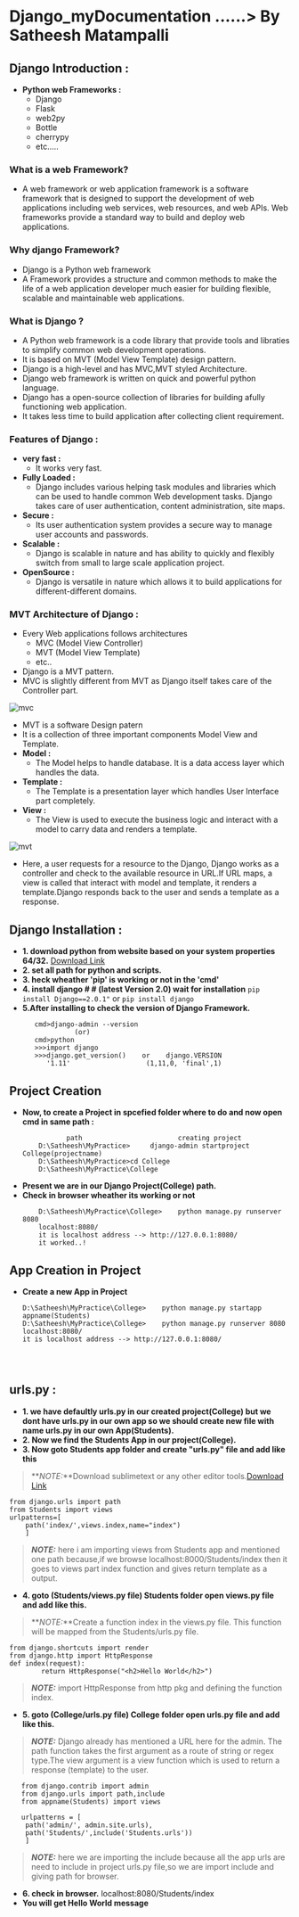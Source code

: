 # Django_myDocumentation   ......> By Satheesh Matampalli
## Django Introduction :

* **Python web Frameworks :**
  * Django
  * Flask
  * web2py
  * Bottle
  * cherrypy
  * etc.....
### What is a web Framework?
 * A web framework or web application framework is a software framework that is designed to support the development of web applications including web services, web resources, and web APIs. Web frameworks provide a standard way to build and deploy web applications.
 
### Why django Framework?
 * Django is a Python web framework
 * A Framework provides a structure and common methods to make the life of a web application developer much easier for building    flexible, scalable and maintainable web applications.

### What is Django ?

* A Python web framework is a code library that provide tools and libraties to simplify common web development operations.
* It is based on MVT (Model View Template) design pattern.
* Django is a high-level and has MVC,MVT styled Architecture.
* Django web framework is written on quick and powerful python language.
* Django has a open-source collection of libraries for building afully functioning web application.
* It takes less time to build application after collecting client requirement.

### Features of Django :

 * **very fast  :**
   * It works very fast.
 * **Fully Loaded  :**
   * Django includes various helping task modules and libraries which can be used to handle common Web development tasks. Django takes care of user authentication, content administration, site maps.
 * **Secure  :**
   * Its user authentication system provides a secure way to manage user accounts and passwords.
 * **Scalable  :**
   * Django is scalable in nature and has ability to quickly and flexibly switch from small to large scale application project.
* **OpenSource  :**
  * Django is versatile in nature which allows it to build applications for different-different domains.
  

### MVT Architecture of Django  :

* Every Web applications follows architectures
  * MVC (Model View Controller)
  * MVT (Model View Template)
  * etc..
* Django is a MVT pattern.
* MVC is slightly different from MVT as Django itself takes care of the Controller part.
<img src='mvt-mvc.PNG' alt='mvc' />


* MVT is a software Design patern
* It is a collection of three important components Model View and Template.
* **Model  :**
  * The Model helps to handle database. It is a data access layer which handles the data.
* **Template  :**
  * The Template is a presentation layer which handles User Interface part completely.
* **View  :**
  * The View is used to execute the business logic and interact with a model to carry data and renders a template.

<img src='mvt.png' alt='mvt' />
  
* Here, a user requests for a resource to the Django, Django works as a controller and check to the available resource in URL.If URL maps, a view is called that interact with model and template, it renders a template.Django responds back to the user and sends a template as a response.

## **Django Installation :**
  * **1. download python from website based on your system properties 64/32.** [Download Link](https://www.python.org/downloads/windows/)
  * **2. set all path for python and scripts.**
  * **3. heck wheather 'pip' is working or not in the 'cmd'**
  * **4. install django # # (latest Version 2.0) wait for installation**
      `pip install Django==2.0.1"` or `pip install django`
  * **5.After installing to check the version of Django Framework.**
    ```
       cmd>django-admin --version
                 (or)
       cmd>python
       >>>import django
       >>>django.get_version()    or    django.VERSION
          '1.11'                   (1,11,0, 'final',1)
## **Project Creation**
* **Now, to create a Project in spcefied folder where to do and now open cmd in same path :**
	```
			   path		                   creating project
	    D:\Satheesh\MyPractice>     django-admin startproject College(projectname)
	    D:\Satheesh\MyPractice>cd College
	    D:\Satheesh\MyPractice\College
* **Present we are in our Django Project(College) path.**
* **Check in browser wheather its working or not**
  	```
	    D:\Satheesh\MyPractice\College>    python manage.py runserver 8080
	    localhost:8080/
	    it is localhost address --> http://127.0.0.1:8080/
	    it worked..!
  
## **App Creation in Project**
* **Create a new App in Project**
	```
	D:\Satheesh\MyPractice\College>    python manage.py startapp appname(Students)
	D:\Satheesh\MyPractice\College>    python manage.py runserver 8080
	localhost:8080/
	it is localhost address --> http://127.0.0.1:8080/
	

		
## **urls.py :**
* **1. we have defaultly urls.py in  our created project(College) but we dont have urls.py in our own app so we should create new file with name urls.py in our own App(Students).**
* **2. Now we find the Students App in our project(College).**
* **3. Now goto Students app folder and create "urls.py" file and add like this**
> **_NOTE:_**Download sublimetext or any other editor tools.[Download Link](https://www.sublimetext.com/3)

  	
	from django.urls import path
	from Students import views
	urlpatterns=[
		path('index/',views.index,name="index")
		]

> **_NOTE:_** here i am importing views from Students app and mentioned one path because,if we browse localhost:8000/Students/index then it goes to views part index function and gives return template as a output. 
* **4. goto (Students/views.py file) Students folder open views.py file and add like this.**

> **_NOTE:_**Create a function index in the views.py file. This function will be mapped from the Students/urls.py file.

	
	from django.shortcuts import render
	from django.http import HttpResponse
	def index(request):
			return HttpResponse("<h2>Hello World</h2>")
			
> **_NOTE:_** import HttpResponse from http pkg and defining the function index.

* **5. goto (College/urls.py file) College folder open urls.py file and add like this.**
	
> **_NOTE:_** Django already has mentioned a URL here for the admin. The path function takes the first argument as a route of string or regex type.The view argument is a view function which is used to return a response (template) to the user.	
	
	
	   from django.contrib import admin
	   from django.urls import path,include
	   from appname(Students) import views
	   
	   urlpatterns = [
	   	path('admin/', admin.site.urls),
		path('Students/',include('Students.urls'))
		]

> **_NOTE:_** here we are importing the include because all the app urls are need to include in project urls.py file,so we are import include and giving path for browser.

* **6. check in browser.** localhost:8080/Students/index
* **You will get Hello World message**

